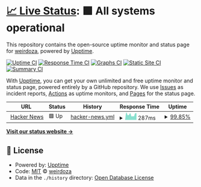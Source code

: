 # [📈 Live Status](https://whatkai.github.io/uptime): <!--live status--> **🟩 All systems operational**

This repository contains the open-source uptime monitor and status page for [weirdoza](https://whatkai.github.io/uptime), powered by [Upptime](https://github.com/upptime/upptime).

[![Uptime CI](https://github.com/whatkai/uptime/workflows/Uptime%20CI/badge.svg)](https://github.com/whatkai/uptime/actions?query=workflow%3A%22Uptime+CI%22)
[![Response Time CI](https://github.com/whatkai/uptime/workflows/Response%20Time%20CI/badge.svg)](https://github.com/whatkai/uptime/actions?query=workflow%3A%22Response+Time+CI%22)
[![Graphs CI](https://github.com/whatkai/uptime/workflows/Graphs%20CI/badge.svg)](https://github.com/whatkai/uptime/actions?query=workflow%3A%22Graphs+CI%22)
[![Static Site CI](https://github.com/whatkai/uptime/workflows/Static%20Site%20CI/badge.svg)](https://github.com/whatkai/uptime/actions?query=workflow%3A%22Static+Site+CI%22)
[![Summary CI](https://github.com/whatkai/uptime/workflows/Summary%20CI/badge.svg)](https://github.com/whatkai/uptime/actions?query=workflow%3A%22Summary+CI%22)

With [Upptime](https://upptime.js.org), you can get your own unlimited and free uptime monitor and status page, powered entirely by a GitHub repository. We use [Issues](https://github.com/whatkai/uptime/issues) as incident reports, [Actions](https://github.com/whatkai/uptime/actions) as uptime monitors, and [Pages](https://whatkai.github.io/uptime) for the status page.

<!--start: status pages-->
<!-- This summary is generated by Upptime (https://github.com/upptime/upptime) -->
<!-- Do not edit this manually, your changes will be overwritten -->
<!-- prettier-ignore -->
| URL | Status | History | Response Time | Uptime |
| --- | ------ | ------- | ------------- | ------ |
| <img alt="" src="https://favicons.githubusercontent.com/news.ycombinator.com" height="13"> [Hacker News](https://news.ycombinator.com) | 🟩 Up | [hacker-news.yml](https://github.com/whatkai/uptime/commits/HEAD/history/hacker-news.yml) | <details><summary><img alt="Response time graph" src="./graphs/hacker-news/response-time-week.png" height="20"> 287ms</summary><br><a href="https://whatkai.github.io/uptime/history/hacker-news"><img alt="Response time 334" src="https://img.shields.io/endpoint?url=https%3A%2F%2Fraw.githubusercontent.com%2Fwhatkai%2Fuptime%2FHEAD%2Fapi%2Fhacker-news%2Fresponse-time.json"></a><br><a href="https://whatkai.github.io/uptime/history/hacker-news"><img alt="24-hour response time 211" src="https://img.shields.io/endpoint?url=https%3A%2F%2Fraw.githubusercontent.com%2Fwhatkai%2Fuptime%2FHEAD%2Fapi%2Fhacker-news%2Fresponse-time-day.json"></a><br><a href="https://whatkai.github.io/uptime/history/hacker-news"><img alt="7-day response time 287" src="https://img.shields.io/endpoint?url=https%3A%2F%2Fraw.githubusercontent.com%2Fwhatkai%2Fuptime%2FHEAD%2Fapi%2Fhacker-news%2Fresponse-time-week.json"></a><br><a href="https://whatkai.github.io/uptime/history/hacker-news"><img alt="30-day response time 331" src="https://img.shields.io/endpoint?url=https%3A%2F%2Fraw.githubusercontent.com%2Fwhatkai%2Fuptime%2FHEAD%2Fapi%2Fhacker-news%2Fresponse-time-month.json"></a><br><a href="https://whatkai.github.io/uptime/history/hacker-news"><img alt="1-year response time 334" src="https://img.shields.io/endpoint?url=https%3A%2F%2Fraw.githubusercontent.com%2Fwhatkai%2Fuptime%2FHEAD%2Fapi%2Fhacker-news%2Fresponse-time-year.json"></a></details> | <details><summary><a href="https://whatkai.github.io/uptime/history/hacker-news">99.85%</a></summary><a href="https://whatkai.github.io/uptime/history/hacker-news"><img alt="All-time uptime 99.96%" src="https://img.shields.io/endpoint?url=https%3A%2F%2Fraw.githubusercontent.com%2Fwhatkai%2Fuptime%2FHEAD%2Fapi%2Fhacker-news%2Fuptime.json"></a><br><a href="https://whatkai.github.io/uptime/history/hacker-news"><img alt="24-hour uptime 100.00%" src="https://img.shields.io/endpoint?url=https%3A%2F%2Fraw.githubusercontent.com%2Fwhatkai%2Fuptime%2FHEAD%2Fapi%2Fhacker-news%2Fuptime-day.json"></a><br><a href="https://whatkai.github.io/uptime/history/hacker-news"><img alt="7-day uptime 99.85%" src="https://img.shields.io/endpoint?url=https%3A%2F%2Fraw.githubusercontent.com%2Fwhatkai%2Fuptime%2FHEAD%2Fapi%2Fhacker-news%2Fuptime-week.json"></a><br><a href="https://whatkai.github.io/uptime/history/hacker-news"><img alt="30-day uptime 99.96%" src="https://img.shields.io/endpoint?url=https%3A%2F%2Fraw.githubusercontent.com%2Fwhatkai%2Fuptime%2FHEAD%2Fapi%2Fhacker-news%2Fuptime-month.json"></a><br><a href="https://whatkai.github.io/uptime/history/hacker-news"><img alt="1-year uptime 99.95%" src="https://img.shields.io/endpoint?url=https%3A%2F%2Fraw.githubusercontent.com%2Fwhatkai%2Fuptime%2FHEAD%2Fapi%2Fhacker-news%2Fuptime-year.json"></a></details>

<!--end: status pages-->

[**Visit our status website →**](https://whatkai.github.io/uptime)

## 📄 License

- Powered by: [Upptime](https://github.com/upptime/upptime)
- Code: [MIT](./LICENSE) © [weirdoza](https://whatkai.github.io/uptime)
- Data in the `./history` directory: [Open Database License](https://opendatacommons.org/licenses/odbl/1-0/)
